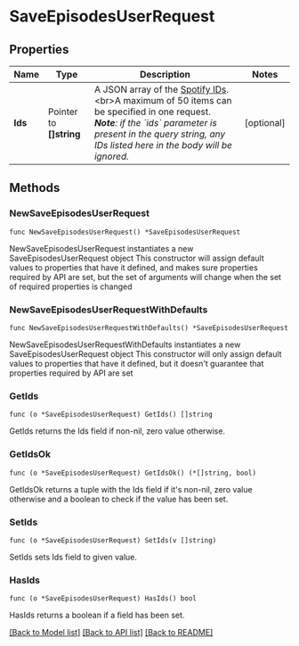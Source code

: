 # SaveEpisodesUserRequest

## Properties

Name | Type | Description | Notes
------------ | ------------- | ------------- | -------------
**Ids** | Pointer to **[]string** | A JSON array of the [Spotify IDs](/documentation/web-api/#spotify-uris-and-ids). &lt;br&gt;A maximum of 50 items can be specified in one request. _**Note**: if the &#x60;ids&#x60; parameter is present in the query string, any IDs listed here in the body will be ignored._  | [optional] 

## Methods

### NewSaveEpisodesUserRequest

`func NewSaveEpisodesUserRequest() *SaveEpisodesUserRequest`

NewSaveEpisodesUserRequest instantiates a new SaveEpisodesUserRequest object
This constructor will assign default values to properties that have it defined,
and makes sure properties required by API are set, but the set of arguments
will change when the set of required properties is changed

### NewSaveEpisodesUserRequestWithDefaults

`func NewSaveEpisodesUserRequestWithDefaults() *SaveEpisodesUserRequest`

NewSaveEpisodesUserRequestWithDefaults instantiates a new SaveEpisodesUserRequest object
This constructor will only assign default values to properties that have it defined,
but it doesn't guarantee that properties required by API are set

### GetIds

`func (o *SaveEpisodesUserRequest) GetIds() []string`

GetIds returns the Ids field if non-nil, zero value otherwise.

### GetIdsOk

`func (o *SaveEpisodesUserRequest) GetIdsOk() (*[]string, bool)`

GetIdsOk returns a tuple with the Ids field if it's non-nil, zero value otherwise
and a boolean to check if the value has been set.

### SetIds

`func (o *SaveEpisodesUserRequest) SetIds(v []string)`

SetIds sets Ids field to given value.

### HasIds

`func (o *SaveEpisodesUserRequest) HasIds() bool`

HasIds returns a boolean if a field has been set.


[[Back to Model list]](../README.md#documentation-for-models) [[Back to API list]](../README.md#documentation-for-api-endpoints) [[Back to README]](../README.md)


